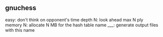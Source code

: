 gnuchess
--------

easy: don't think on opponent's time
depth N: look ahead max N ply
memory N: allocate N MB for the hash table
name ___: generate output files with this name


